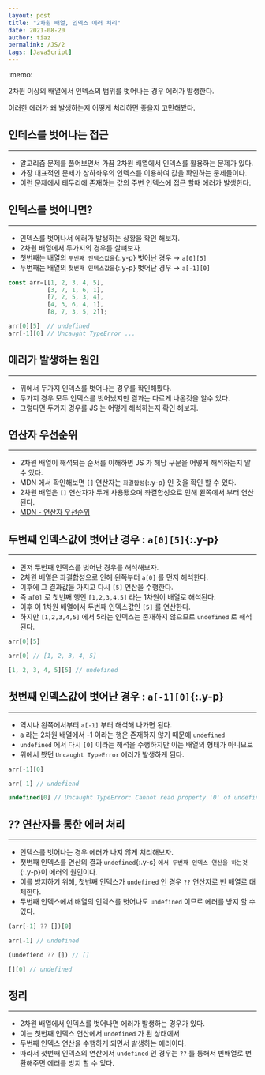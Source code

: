 ```yaml
---
layout: post
title: "2차원 배열, 인덱스 에러 처리"
date: 2021-08-20
author: tiaz
permalink: /JS/2
tags: [JavaScript]
---
```


<div class="callout">:memo: 
  <div>
    <p>2차원 이상의 배열에서 인덱스의 범위를 벗어나는 경우 에러가 발생한다.</p>
    <p>이러한 에러가 왜 발생하는지 어떻게 처리하면 좋을지 고민해봤다.</p>
  </div>
</div>


## 인데스를 벗어나는 접근
---
- 알고리즘 문제를 풀어보면서 가끔 2차원 배열에서 인덱스를 활용하는 문제가 있다.
- 가장 대표적인 문제가 상하좌우의 인덱스를 이용하여 값을 확인하는 문제들이다.
- 이런 문제에서 테두리에 존재하는 값의 주변 인덱스에 접근 할때 에러가 발생한다.

## 인덱스를 벗어나면?
---
- 인덱스를 벗어나서 에러가 발생하는 상황을 확인 해보자.
- 2차원 배열에서 두가지의 경우를 살펴보자.
- 첫번째는 배열의 `두번째 인덱스값을`{:.y-p} 벗어난 경우 → `a[0][5]`
- 두번째는 배열의 `첫번째 인덱스값을`{:.y-p} 벗어난 경우 → `a[-1][0]`

```js
const arr=[[1, 2, 3, 4, 5], 
           [3, 7, 1, 6, 1],
           [7, 2, 5, 3, 4],
           [4, 3, 6, 4, 1],
           [8, 7, 3, 5, 2]];

arr[0][5]  // undefined
arr[-1][0] // Uncaught TypeError ...
```

## 에러가 발생하는 원인
---
- 위에서 두가지 인덱스를 벗어나는 경우를 확인해봤다.
- 두가지 경우 모두 인덱스를 벗어났지만 결과는 다르게 나온것을 알수 있다.
- 그렇다면 두가지 경우를 JS 는 어떻게 해석하는지 확인 해보자.
 
## 연산자 우선순위
---
- 2차원 배열이 해석되는 순서를 이해하면 JS 가 해당 구문을 어떻게 해석하는지 알 수 있다.
- MDN 에서 확인해보면 `[]` 연산자는 `좌결합성`{:.y-p} 인 것을 확인 할 수 있다.
- 2차원 배열은 `[]` 연산자가 두개 사용됐으며 좌결합성으로 인해 왼쪽에서 부터 연산된다.
- [MDN - 연산자 우선순위](https://developer.mozilla.org/ko/docs/Web/JavaScript/Reference/Operators/Operator_Precedence)


## 두번째 인덱스값이 벗어난 경우 : `a[0][5]`{:.y-p}
---
- 먼저 두번째 인덱스를 벗어난 경우를 해석해보자.
- 2차원 배열은 좌결합성으로 인해 왼쪽부터 `a[0]` 를 먼저 해석한다.
- 이후에 그 결과값을 가지고 다시 `[5]` 연산을 수행한다.
- 즉 `a[0]` 로 첫번째 행인 `[1,2,3,4,5]` 라는 1차원이 배열로 해석된다.
- 이후 이 1차원 배열에서 두번째 인덱스값인 `[5]` 를 연산한다.
- 하지만 `[1,2,3,4,5]` 에서 5라는 인덱스는 존재하지 않으므로 `undefined` 로 해석된다.

```js
arr[0][5]

arr[0] // [1, 2, 3, 4, 5]

[1, 2, 3, 4, 5][5] // undefined
```

## 첫번째 인덱스값이 벗어난 경우 : `a[-1][0]`{:.y-p}
---
- 역시나 왼쪽에서부터 `a[-1]` 부터 해석해 나가면 된다.
- a 라는 2차원 배열에서 -1 이라는 행은 존재하지 않기 때문에 `undefined`
- `undefined` 에서 다시 `[0]` 이라는 해석을 수행하지만 이는 배열의 형태가 아니므로
- 위에서 봤던 `Uncaught TypeError` 에러가 발생하게 된다.

```js
arr[-1][0]

arr[-1] // undefiend

undefined[0] // Uncaught TypeError: Cannot read property '0' of undefined
```

## ?? 연산자를 통한 에러 처리
---
- 인덱스를 벗어나는 경우 에러가 나지 않게 처리해보자.
- 첫번째 인덱스를 연산의 결과 `undefined`{:.y-s} `에서 두번째 인덱스 연산을 하는것`{:.y-p}이 에러의 원인이다.
- 이를 방지하기 위해, 첫번째 인덱스가 `undefined` 인 경우 `??` 연산자로 빈 배열로 대체한다.
- 두번째 인덱스에서 배열의 인덱스를 벗어나도 `undefined` 이므로 에러를 방지 할 수 있다.

```js
(arr[-1] ?? [])[0]

arr[-1] // undefined

(undefiend ?? []) // []

[][0] // undefined
```

## 정리
---
- 2차원 배열에서 인덱스를 벗어나면 에러가 발생하는 경우가 있다.
- 이는 첫번째 인덱스 연산에서 `undefined` 가 된 상태에서
- 두번째 인덱스 연산을 수행하게 되면서 발생하는 에러이다.
- 따라서 첫번째 인덱스의 연산에서 `undefined` 인 경우는 `??` 를 통해서 빈배열로 변환해주면 에러를 방지 할 수 있다.